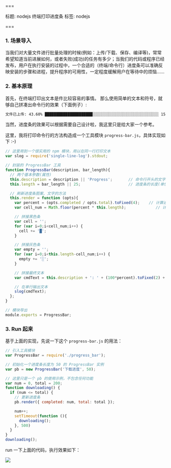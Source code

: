 ===

标题: nodejs 终端打印进度条
标签: nodejs

===

### 1. 场景导入

当我们对大量文件进行批量处理的时候(例如：上传/下载、保存、编译等)，常常希望知道当前进展如何，或者失败(成功)的任务有多少；当我们的代码或程序已经发布，用户在执行安装的过程中，一个合适的（终端/命令行）进度条可以准确反映安装的步骤和进程，提升程序的可用性，一定程度缓解用户在等待中的烦恼……

### 2. 基本原理

首先，在终端打印出文本是件比较容易的事情。
那么使用简单的文本和符号，就够自己拼凑出命令行的效果（下面例子）:

```bash
文件已上传: 43.60% █████████████████████░░░░░░░░░░░░░░░░░░░░░░░░░░░░░ 150/344
```

当然，进度条的效果可以根据需要自己设计啦，我这里只是给大家一个参考。

这里，我将打印命令行的方法构造成一个工具模块 ```progress-bar.js```，具体实现如下 :-)

```js
// 这里用到一个很实用的 npm 模块，用以在同一行打印文本
var slog = require('single-line-log').stdout;

// 封装的 ProgressBar 工具
function ProgressBar(description, bar_length){
  // 两个基本参数(属性)
  this.description = description || 'Progress';       // 命令行开头的文字信息
  this.length = bar_length || 25;                     // 进度条的长度(单位：字符)，默认设为 25

  // 刷新进度条图案、文字的方法
  this.render = function (opts){
    var percent = (opts.completed / opts.total).toFixed(4);    // 计算进度(子任务的 完成数 除以 总数)
    var cell_num = Math.floor(percent * this.length);             // 计算需要多少个 █ 符号来拼凑图案

    // 拼接黑色条
    var cell = '';
    for (var i=0;i<cell_num;i++) {
      cell += '█';
    }

    // 拼接灰色条
    var empty = '';
    for (var i=0;i<this.length-cell_num;i++) {
      empty += '░';
    }

    // 拼接最终文本
    var cmdText = this.description + ': ' + (100*percent).toFixed(2) + '% ' + cell + empty + ' ' + opts.completed + '/' + opts.total;

    // 在单行输出文本
    slog(cmdText);
  };
}

// 模块导出
module.exports = ProgressBar;
```
### 3. Run 起来

基于上面的实现，先说一下这个 ```progress-bar.js``` 的用法：

```js
// 引入工具模块
var ProgressBar = require('./progress_bar');

// 初始化一个进度条长度为 50 的 ProgressBar 实例
var pb = new ProgressBar('下载进度', 50);

// 这里只是一个 pb 的使用示例，不包含任何功能
var num = 0, total = 200;
function downloading() {
  if (num <= total) {
    // 更新进度条
    pb.render({ completed: num, total: total });

    num++;
    setTimeout(function (){
      downloading();
    }, 500)
  }
}
downloading();
```

run 一下上面的代码，执行效果如下：

![](http://upload-images.jianshu.io/upload_images/590155-0efe80d8c7068908.gif?imageMogr2/auto-orient/strip)
